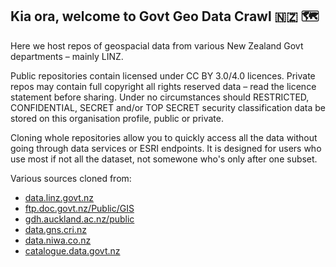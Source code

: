 ## Kia ora, welcome to Govt Geo Data Crawl 🇳🇿 🗺

Here we host repos of geospacial data from various New Zealand Govt departments – mainly LINZ. 

Public repositories contain licensed under CC BY 3.0/4.0 licences. Private repos may contain full copyright all rights reserved data – read the licence statement before sharing. Under no circumstances should RESTRICTED, CONFIDENTIAL, SECRET and/or TOP SECRET security classification data be stored on this organisation profile, public or private.

Cloning whole repositories allow you to quickly access all the data without going through data services or ESRI endpoints. It is designed for users who use most if not all the dataset, not somewone who's only after one subset.

Various sources cloned from: 
* [data.linz.govt.nz](https://data.linz.govt.nz/)
* [ftp.doc.govt.nz/Public/GIS](http://ftp.doc.govt.nz/public/folder/xyofNsND-U6Xfl_YtITkyQ/GIS/)
* [gdh.auckland.ac.nz/public](https://gdh.auckland.ac.nz/public/)
* [data.gns.cri.nz](https://data.gns.cri.nz/)
* [data.niwa.co.nz](https://data.niwa.co.nz/)
* [catalogue.data.govt.nz](https://catalogue.data.govt.nz/)
